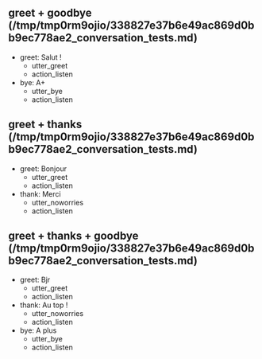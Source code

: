 ## greet + goodbye (/tmp/tmp0rm9ojio/338827e37b6e49ac869d0bb9ec778ae2_conversation_tests.md)
* greet: Salut !
    - utter_greet   <!-- predicted: action_greet -->
    - action_listen   <!-- predicted: action_default_fallback -->
* bye: A+
    - utter_bye   <!-- predicted: action_default_fallback -->
    - action_listen   <!-- predicted: action_default_fallback -->


## greet + thanks (/tmp/tmp0rm9ojio/338827e37b6e49ac869d0bb9ec778ae2_conversation_tests.md)
* greet: Bonjour
    - utter_greet   <!-- predicted: action_greet -->
    - action_listen   <!-- predicted: action_default_fallback -->
* thank: Merci
    - utter_noworries   <!-- predicted: action_default_fallback -->
    - action_listen   <!-- predicted: action_default_fallback -->


## greet + thanks + goodbye (/tmp/tmp0rm9ojio/338827e37b6e49ac869d0bb9ec778ae2_conversation_tests.md)
* greet: Bjr
    - utter_greet   <!-- predicted: action_greet -->
    - action_listen   <!-- predicted: action_default_fallback -->
* thank: Au top !
    - utter_noworries   <!-- predicted: action_default_fallback -->
    - action_listen   <!-- predicted: action_default_fallback -->
* bye: A plus
    - utter_bye   <!-- predicted: action_default_fallback -->
    - action_listen   <!-- predicted: action_default_fallback -->


